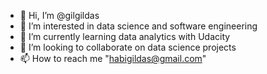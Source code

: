 - 👋 Hi, I’m @gilgildas
- 👀 I’m interested in data science  and software engineering
- 🌱 I’m currently learning  data analytics with Udacity
- 💞️ I’m looking to collaborate on data science projects
- 📫 How to reach me "habigildas@gmail.com"

<!---
gilgildas/gilgildas is a ✨ special ✨ repository because its `README.md` (this file) appears on your GitHub profile.
You can click the Preview link to take a look at your changes.
--->
